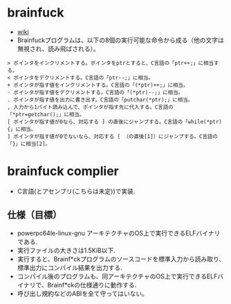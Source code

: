 # brainfuck
- [wiki](https://ja.wikipedia.org/wiki/Brainfuck)
- Brainfuckプログラムは、以下の8個の実行可能な命令から成る（他の文字は無視され、読み飛ばされる）。
```
> ポインタをインクリメントする。ポインタをptrとすると、C言語の「ptr++;」に相当する。
< ポインタをデクリメントする。C言語の「ptr--;」に相当。
+ ポインタが指す値をインクリメントする。C言語の「(*ptr)++;」に相当。
- ポインタが指す値をデクリメントする。C言語の「(*ptr)--;」に相当。
. ポインタが指す値を出力に書き出す。C言語の「putchar(*ptr);」に相当。
, 入力から1バイト読み込んで、ポインタが指す先に代入する。C言語の「*ptr=getchar();」に相当。
[ ポインタが指す値が0なら、対応する ] の直後にジャンプする。C言語の「while(*ptr){」に相当。
] ポインタが指す値が0でないなら、対応する [ （の直後[1]）にジャンプする。C言語の「}」に相当[2]。
```
# brainfuck complier
- C言語(とアセンブリ(こちらは未定))で実装.
## 仕様（目標）
- powerpc64le-linux-gnu アーキテクチャのOS上で実行できるELFバイナリである.
- 実行ファイルの大きさは1.5KiB以下.
- 実行すると、Brainf*ckプログラムのソースコードを標準入力から読み取り、標準出力にコンパイル結果を出力する.
- コンパイル後のプログラムも、同アーキテクチャのOS上で実行できるELFバイナリで、Brainf*ckの仕様通りに動作する.
- 呼び出し規約などのABIを全て守ってはいない。
